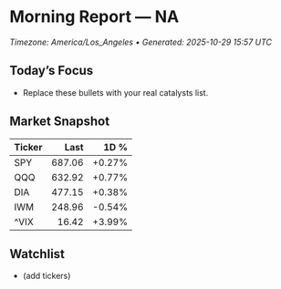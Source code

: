 # Morning Report — NA
_Timezone: America/Los_Angeles • Generated: 2025-10-29 15:57 UTC_

## Today’s Focus
- Replace these bullets with your real catalysts list.

## Market Snapshot
| Ticker | Last | 1D % |
|---|---:|---:|
| SPY | 687.06 | +0.27% |
| QQQ | 632.92 | +0.77% |
| DIA | 477.15 | +0.38% |
| IWM | 248.96 | -0.54% |
| ^VIX | 16.42 | +3.99% |

## Watchlist
- (add tickers)
